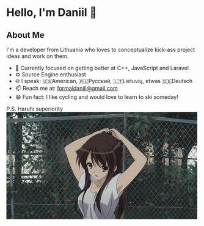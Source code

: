 # Hello, I'm Daniil 👋

## About Me
I'm a developer from Lithuania who loves to conceptualize kick-ass project ideas and work on them.

- 🗻 Currently focused on getting better at C++, JavaScript and Laravel
- ⚙️ Source Engine enthusiast
- 🌐 I speak: 🇺🇸American, 🇷🇺Русский, 🇱🇹Lietuvių, etwas 🇩🇪Deutsch
- 📫 Reach me at: [formaldaniil@gmail.com](mailto:formaldaniil@gmail.com)
- 😄 Fun fact: I like cycling and would love to learn to ski someday!

P.S. Haruhi superiority
![Suzumiya Haruhi](https://github.com/UvvUmi/UvvUmi/blob/main/Media/Haruhi.gif)
